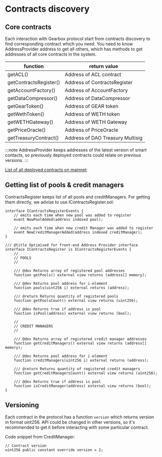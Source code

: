 # Contracts discovery 

## Core contracts
Each interaction with Gearbox protocol start from contracts discovery to find corresponding contract which you need. 
You need to know AddressProvider address to get all others, which has methods to get addresses of all core contracts 
in the system.

| function                | return value                     | 
| ----------------------- | -------------------------------- |
| getACL()                | Address of ACL contract          |
| getContractsRegister()  | Address of ContractsRegister     |
| getAccountFactory()     | Address of AccountFactory        |
| getDataCompressor()     | Address of DataCompressor        |
| getGearToken()          | Address of GEAR token            |
| getWethToken()          | Address of WETH token            |
| getWETHGateway()        | Address of WETH Gateway          |
| getPriceOracle()        | Address of PriceOracle           |
| getTreasuryContract()   | Address of DAO Treasury Multisig |

   
:::note
AddressProvider keeps addresses of the latest version of smart contacts, so previously deployed contracts could relate on 
previous versions.
:::

[List of all deployed contracts on mainnet](../../tutorials/deployed-contracts)


## Getting list of pools & credit managers
ContractsRegister keeps list of all pools and creditManagers. For getting them directly, we advise to use IContractsRegister.sol:

```solidity
interface IContractsRegisterEvents {
    // emits each time when new pool was added to register
    event NewPoolAdded(address indexed pool);

    // emits each time when new credit Manager was added to register
    event NewCreditManagerAdded(address indexed creditManager);
}

/// @title Optimised for front-end Address Provider interface
interface IContractsRegister is IContractsRegisterEvents {
    //
    // POOLS
    //

    /// @dev Returns array of registered pool addresses
    function getPools() external view returns (address[] memory);

    /// @dev Returns pool address for i-element
    function pools(uint256 i) external returns (address);

    /// @return Returns quantity of registered pools
    function getPoolsCount() external view returns (uint256);

    /// @dev Returns true if address is pool
    function isPool(address) external view returns (bool);

    //
    // CREDIT MANAGERS
    //

    /// @dev Returns array of registered credit manager addresses
    function getCreditManagers() external view returns (address[] memory);

    /// @dev Returns pool address for i-element
    function creditManagers(uint256 i) external returns (address);

    /// @return Returns quantity of registered credit managers
    function getCreditManagersCount() external view returns (uint256);

    /// @dev Returns true if address is pool
    function isCreditManager(address) external view returns (bool);
}
```

## Versioning
Each contract in the protocol has a function `version` which returns version in format uint256. 
API could be changed in other versions, so it's recommended to get it before interacting with 
some particular contract.

Code snippet from CreditManager:
```solidity
// Contract version
uint256 public constant override version = 2;
```